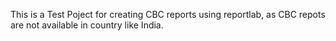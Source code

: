 This is a Test Poject for creating CBC reports using reportlab, as CBC repots are not available in country like India. 
